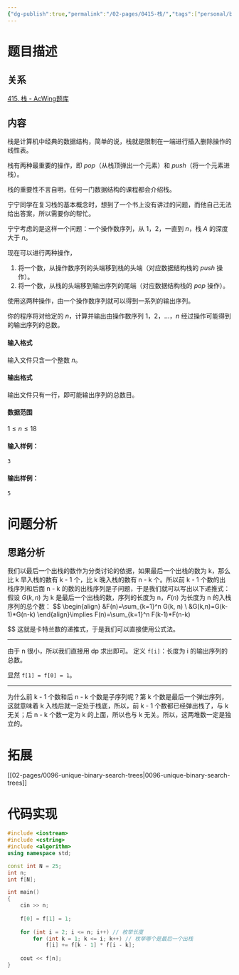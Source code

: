 ```yaml
---
{"dg-publish":true,"permalink":"/02-pages/0415-栈/","tags":["personal/blog","algorithm/data-structures/stack","algorithm/dp","algorithm/math/Catalan-number"]}
---
```



# 题目描述
## 关系
[415. 栈 - AcWing题库](https://www.acwing.com/problem/content/417/)
## 内容
栈是计算机中经典的数据结构，简单的说，栈就是限制在一端进行插入删除操作的线性表。

栈有两种最重要的操作，即 $pop$（从栈顶弹出一个元素）和 $push$（将一个元素进栈）。 

栈的重要性不言自明，任何一门数据结构的课程都会介绍栈。

宁宁同学在复习栈的基本概念时，想到了一个书上没有讲过的问题，而他自己无法给出答案，所以需要你的帮忙。

宁宁考虑的是这样一个问题：一个操作数序列，从 $1，2$，一直到 $n$，栈 $A$ 的深度大于 $n$。 

现在可以进行两种操作， 

1.  将一个数，从操作数序列的头端移到栈的头端（对应数据结构栈的 $push$ 操作）。
2.  将一个数，从栈的头端移到输出序列的尾端（对应数据结构栈的 $pop$ 操作）。

使用这两种操作，由一个操作数序列就可以得到一系列的输出序列。

你的程序将对给定的 $n$，计算并输出由操作数序列 $1，2，…，n$ 经过操作可能得到的输出序列的总数。

#### 输入格式

输入文件只含一个整数 $n$。

#### 输出格式

输出文件只有一行，即可能输出序列的总数目。

#### 数据范围

$1 \le n \le 18$

#### 输入样例：

```
3
```

#### 输出样例：

```
5
```
# 问题分析
## 思路分析
我们以最后一个出栈的数作为分类讨论的依据，如果最后一个出栈的数为 k，那么比 k 早入栈的数有 k - 1 个，比 k 晚入栈的数有 n - k 个。所以前 k - 1 个数的出栈序列和后面 n - k 的数的出栈序列是子问题，于是我们就可以写出以下递推式：
假设 $\displaystyle G(k, n)$ 为 k 是最后一个出栈的数，序列的长度为 n，$\displaystyle F(n)$ 为长度为 n 的入栈序列的总个数：
$$
\begin{align}
&F(n)=\sum_{k=1}^n G(k, n) \\
&G(k,n)=G(k-1)*G(n-k)
\end{align}\implies
F(n)=\sum_{k=1}^n F(k-1)*F(n-k)

$$
这就是卡特兰数的递推式，于是我们可以直接使用公式法。
***
由于 n 很小，所以我们直接用 dp 求出即可。
定义 `f[i]`：长度为 i 的输出序列的总数。

显然 `f[1] = f[0] = 1`。

***
为什么前 k - 1 个数和后 n - k 个数是子序列呢？第 k 个数是最后一个弹出序列，这就意味着 k 入栈后就一定处于栈底，所以，前 k - 1 个数都已经弹出栈了，与 k 无关；后 n - k 个数一定为 k 的上面，所以也与 k 无关。所以，这两堆数一定是独立的。

# 拓展
[[02-pages/0096-unique-binary-search-trees\|0096-unique-binary-search-trees]]
# 代码实现
```c++
#include <iostream>
#include <cstring>
#include <algorithm>
using namespace std;

const int N = 25;
int n;
int f[N];

int main()
{
    cin >> n;
    
    f[0] = f[1] = 1;
    
    for (int i = 2; i <= n; i++) // 枚举长度
        for (int k = 1; k <= i; k++) // 枚举哪个是最后一个出栈
            f[i] += f[k - 1] * f[i - k];
            
    cout << f[n];
}
```